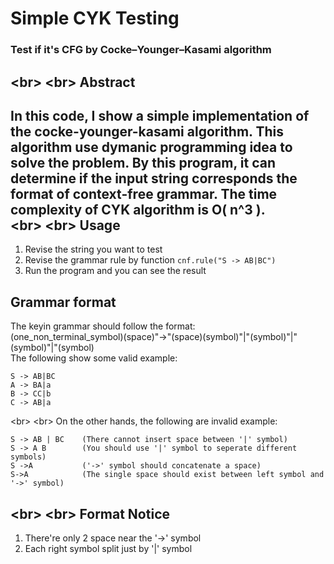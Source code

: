 # Simple CYK Testing
### Test if it's CFG by Cocke–Younger–Kasami algorithm    
<br\>
<br\>
Abstract
----------------------------    
In this code, I show a simple implementation of the cocke-younger-kasami algorithm. This algorithm use dymanic programming idea to solve the problem. By this program, it can determine if the input string corresponds the format of context-free grammar. The time complexity of CYK algorithm is O( n^3 ).     
<br\>
<br\>
Usage
----------------------------    
1. Revise the string you want to test
2. Revise the grammar rule by function ```cnf.rule("S -> AB|BC")```    
3. Run the program and you can see the result    
    
Grammar format    
----------------------------     
The keyin grammar should follow the format:    
(one_non_terminal_symbol)(space)"->"(space)(symbol)"|"(symbol)"|"(symbol)"|"(symbol)    
The following show some valid example:
```
S -> AB|BC
A -> BA|a
B -> CC|b
C -> AB|a
```
<br\>
<br\>
On the other hands, the following are invalid example:
```
S -> AB | BC    (There cannot insert space between '|' symbol)
S -> A B        (You should use '|' symbol to seperate different symbols)
S ->A           ('->' symbol should concatenate a space)
S->A            (The single space should exist between left symbol and '->' symbol)
```
<br\>
<br\>
Format Notice    
----------------------------     
1. There're only 2 space near the '->' symbol    
2. Each right symbol split just by '|' symbol    